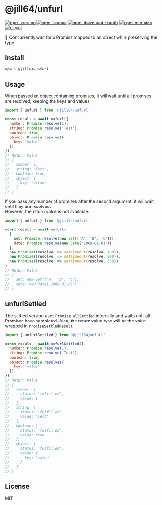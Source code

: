 <!----- BEGIN GHOST DOCS HEADER ----->

# @jill64/unfurl


<!----- BEGIN GHOST DOCS BADGES ----->
<a href="https://npmjs.com/package/@jill64/unfurl"><img src="https://img.shields.io/npm/v/@jill64/unfurl" alt="npm-version" /></a> <a href="https://npmjs.com/package/@jill64/unfurl"><img src="https://img.shields.io/npm/l/@jill64/unfurl" alt="npm-license" /></a> <a href="https://npmjs.com/package/@jill64/unfurl"><img src="https://img.shields.io/npm/dm/@jill64/unfurl" alt="npm-download-month" /></a> <a href="https://npmjs.com/package/@jill64/unfurl"><img src="https://img.shields.io/bundlephobia/min/@jill64/unfurl" alt="npm-min-size" /></a> <a href="https://github.com/jill64/unfurl/actions/workflows/ci.yml"><img src="https://github.com/jill64/unfurl/actions/workflows/ci.yml/badge.svg" alt="ci.yml" /></a>
<!----- END GHOST DOCS BADGES ----->


💠 Concurrently wait for a Promise mapped to an object while preserving the type

<!----- END GHOST DOCS HEADER ----->

## Install

```sh
npm i @jill64/unfurl
```

## Usage

When passed an object containing promises, it will wait until all promises are resolved, keeping the keys and values.

```js
import { unfurl } from '@jill64/unfurl'

const result = await unfurl({
  number: Promise.resolve(1),
  string: Promise.resolve('Test'),
  boolean: true,
  object: Promise.resolve({
    key: 'value'
  })
})
// Return Value
// {
//   number: 1,
//   string: 'Test',
//   boolean: true,
//   object: {
//     key: 'value'
//   }
// }
```

If you pass any number of promises after the second argument, it will wait until they are resolved.  
However, the return value is not available.

```js
import { unfurl } from '@jill64/unfurl'

const result = await unfurl(
  {
    set: Promise.resolve(new Set(['A', 'B', 'C'])),
    date: Promise.resolve(new Date('2000-01-01'))
  },
  new Promise((resolve) => setTimeout(resolve, 100)),
  new Promise((resolve) => setTimeout(resolve, 200)),
  new Promise((resolve) => setTimeout(resolve, 300))
)
// Return Value
// {
//   set: new Set(['A', 'B', 'C']),
//   date: new Date('2000-01-01')
// }
```

## unfurlSettled

The settled version uses `Promise.allSettled` internally and waits until all Promises have completed. Also, the return value type will be the value wrapped in `PromiseSettledResult`.

```js
import { unfurlSettled } from '@jill64/unfurl'

const result = await unfurlSettled({
  number: Promise.resolve(1),
  string: Promise.resolve('Test'),
  boolean: true,
  object: Promise.resolve({
    key: 'value'
  })
})
// Return Value
// {
//   number: {
//     status: 'fulfilled',
//     value: 1
//   },
//   string: {
//     status: 'fulfilled',
//     value: 'Test'
//   },
//   boolean: {
//     status: 'fulfilled',
//     value: true
//   },
//   object: {
//     status: 'fulfilled',
//     value: {
//       key: 'value'
//     }
//   }
// }
```

<!----- BEGIN GHOST DOCS FOOTER ----->

## License

MIT

<!----- END GHOST DOCS FOOTER ----->
